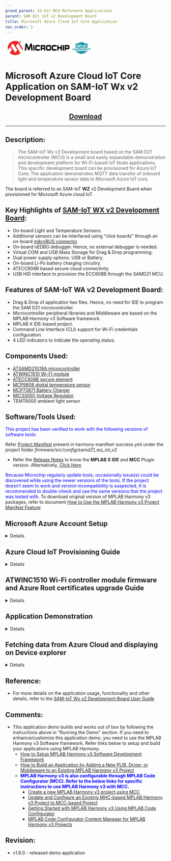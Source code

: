 ```yaml
---
grand_parent: 32-bit MCU Reference Applications
parent: SAM D21 IoT v2 Development Board
title: Microsoft Azure Cloud IoT Core Application
nav_order: 3
---  
```


<img src = "images/microchip_logo.png">
<img src = "images/microchip_mplab_harmony_logo_small.png">


# Microsoft Azure Cloud IoT Core Application on SAM-IoT Wx v2 Development Board
<h2 align="center"> <a href="https://github.com/Microchip-MPLAB-Harmony/reference_apps/releases/latest/download/samiot2_azure_cloud_core.zip" > Download </a> </h2>

---

## Description:

> The SAM-IoT Wx v2 Development board based on the SAM D21 microcontroller (MCU) is a small and easily expandable demonstration and development platform for Wi-Fi-based IoT Node applications. This specific development board can be provisioned for Azure IoT Core; The application demonstrates MQTT data transfer of onboard light and temperature sensor data to Microsoft Azure IoT core.  

The board is referred to as SAM-IoT **WZ** v2 Development Board when provisioned for Microsoft Azure cloud IoT.

## Key Highlights of [SAM-IoT WX v2 Development Board](https://www.microchip.com/en-us/development-tool/EV62V87A):

* On-board Light and Temperature Sensors.
* Additional sensors can be interfaced using "click boards" through an on-board [mikroBUS connector](https://www.mikroe.com/click).
* On-board nEDBG debugger. Hence, no external debugger is needed.
* Virtual COM and USB Mass Storage for Drag & Drop programming.
* Dual power supply options. USB or Battery.
* On-board Li-Po battery charging circuitry.
* ATECC608B based secure cloud connectivity
* USB HID interface to provision the ECC608B through the SAMD21 MCU.

## Features of SAM-IoT WA v2 Development Board:

* Drag & Drop of application hex files. Hence, no need for IDE to program the SAM D21 microcontroller.
* Microcontroller peripheral libraries and Middleware are based on the MPLAB Harmony v3 Software framework.
* MPLAB X IDE-based project.
* Command Line Interface (CLI) support for Wi-Fi credentials configuration.
* 4 LED indicators to indicate the operating status.

## Components Used:

- [ATSAMD21G18A microcontroller](https://www.microchip.com/wwwproducts/en/ATsamd21g18)
- [ATWINC1510 Wi-FI module](https://www.microchip.com/wwwproducts/en/ATwinc1500)
- [ATECC608B secure element](https://www.microchip.com/wwwproducts/en/ATECC608B)
- [MCP9808 digital temperature sensor](https://www.microchip.com/en-us/product/MCP9808)
- [MCP73871 Battery Charger](https://ww1.microchip.com/downloads/en/DeviceDoc/MCP73871-Data-Sheet-20002090E.pdf)
- [MIC33050 Voltage Regulator](https://www.microchip.com/wwwproducts/en/MIC33050)
- TEMT6000 ambient light sensor

## Software/Tools Used:

<span style="color:blue"> This project has been verified to work with the following versions of software tools:</span>  

Refer [Project Manifest](./firmware/src/config/samd21_wz_iot_v2/harmony-manifest-success.yml) present in harmony-manifest-success.yml under the project folder *firmware/src/config/samd21_wz_iot_v2*  

- Refer the [Release Notes](../../../release_notes.md#development-tools) to know the **MPLAB X IDE** and **MCC** Plugin version. Alternatively, [Click Here](https://github.com/Microchip-MPLAB-Harmony/reference_apps/blob/master/release_notes.md#development-tools)  

<span style="color:blue"> Because Microchip regularly update tools, occasionally issue(s) could be discovered while using the newer versions of the tools. If the project doesn’t seem to work and version incompatibility is suspected, It is recommended to double-check and use the same versions that the project was tested with. </span> To download original version of MPLAB Harmony v3 packages, refer to document [How to Use the MPLAB Harmony v3 Project Manifest Feature](https://ww1.microchip.com/downloads/en/DeviceDoc/How-to-Use-the-MPLAB-Harmony-v3-Project-Manifest-Feature-DS90003305.pdf)

## <a id="azure_demo_account_setup"> </a>

## Microsoft Azure Account Setup

<details>
  <summary> Details
</summary>
  In order to run the Azure demo an Azure account is required. This document describes the steps required to obtain and configure an Azure account for the demo.

  [Azure](https://azure.microsoft.com/en-in/solutions/iot/) provides computing services for a fee. Some are offered for free on a trial or small-scale basis. By signing up for your own Azure account, you are establishing an account to gain access to a wide range of computing services.

### Create your own Azure account

1. Create Azure account
    Go to [Azure Portal](https://portal.azure.com/) and follow instructions to create your own Azure account. If you already have an azure account, enter the credentials and log in.

2. Click **Create a resource** in the azure portal.
   If prompted for Create a Free account, Start Free account by clicking on Start Free. Once the account creation is complete, it starts over with above step. Select Create a resource again and continue with next steps.

3. Click **Internet of Things** and from that select **IoT Hub**

4. The new window prompts to select the subscription, Resource Group, Region and IoT Hub Name.
   
   - Select the Subscription as Free Trial.
   - In the resource group, click Create new and enter any name of your choice.
   - In the Region, Select any region of your choice.
   - In the IoT Hub Name, enter a unique name to identify the Hub.

5. Click **Review + create** after entering all the details.

6. It will take you to the **Review + create** Tab, click **Create** to create an IoT Hub

7. It will start the IoT hub deployment process and it will take a while to create the IoT hub.

8. Click Go to resource and it will take you to the IoT Hub **overview** page.

9. Note down only your IoT Hub Hostname(exclude .azure-devices.net) and Subscription ID as highlighted below. The Hostname should be same as one created in Step 4.4

</details>

## <a id="Azure_Cloud_IoT_Provisioning_Guide"> </a>

## Azure Cloud IoT Provisioning Guide

<details>
  <summary> Details
</summary>

<span style="color:red"> **If this is the first time you are building/running this version of the demo, you must complete this step before proceeding further. Otherwise, you may skip this step.** </span>

1. Install [TPDSv2](https://www.microchip.com/en-us/product/SW-TPDSV2#Software)(Trust Platform Design Suite version 2)

2. Launch Trust Platform Design Suite v2 from windows search bar, a window launches as shown below  
    <img src = "images/tpds1.png">  

3. Select "Trust Platform Design Suite" in **webviews** and Click on **Usecases**  
    <img src = "images/tpds2.png">  

4. In **Select Security Solution**, Under **Use Cases** select **Azure IoT Authentication**  
    <img src = "images/tpds3.png">  

5. Scroll Down and in **Available solution by provisioning flow** select **Azure IoT Authentication** under **TrustFLEX**  
    <img src = "images/tpds4.png">  

6. A Usecase gets launched. click on **Azure Connect-IoT Auth-TFLEX** from the **Usescases**  
    <img src = "images/tpds5.png">  

7. Azure Cloud Connect – IoT Authentication page launches as shown below  
   
   <img src = "images/tpds6.png">

8. Scroll down and select EV62V87A Development board.  
   
   <img src = "images/tpds12.png">

9. Connect SAM-IoT Wx v2 Development Board to PC running Trust Platform Design Suite  

10. Ensure MPLAB X Path is set in File -> Preference under System Settings in TPDS. This helps to program the provisioner kit firmware to the SAM-IoT Wx v2 Development Board  

11. Scroll down to transaction diagram  
    
    <img src = "images/tpds7.png">

12. Click on Icon **1** and wait till a green right mark appears.  
    
    <img src = "images/tpds8.png">

13. Click on Icon **2**, This step takes you to Azure Login page.Choose you Azure account and Login. After this you can see the meesage **Authentication completed. You can close this window now**  in the browser.
    <img title="" src="images/tpds9.png" alt="" width="595">  

14. Enter your subscription ID in the dialog box.
    
    <img src = "images/tpds9_1.png">

15. Enter the resource group in the dialog box(created in step 2 of create your own Azure account).If the entered resource group does not exists a new one is automatically created.
    
    <img src = "images/tpds9_3.png">

16. Enter your presviously created Azure IOT hub name .A new hub name is created when the entered hub name doesnt exists.This may take a few minutes.
    
    <img src = "images/tpds9_4.png">

17. The device is successfully registered into azure account after step 2
    
    <img src = "images/tpds9_5.png">

18. Proceed with step 3 and 4 to complete the usecase
    
    <img src = "images/tpds9_6.png">

</details>

## <a id="WINC_Firmware_upgrade"> </a>

## ATWINC1510 Wi-Fi controller module firmware and Azure Root certificates upgrade Guide

<details>
  <summary> Details
</summary>

<span style="color:red"> **If the SAM-IoT Wx v2 development board is glowing RED LED (Indicates ATWINC1510 Wi-Fi controller module firmware is not up to date), follow the below steps to upgrade the ATWINC1510 firmware. Otherwise(if it glows <font color="green"> GREEN </font>), you may skip this step.** </span>

1. Click on **C Source Folder** in TPDS transcation diagram  
   
   <img src = "images/tpds13.png">

2. In windows explorer, Applcation folder gets open
   
   <img src = "images/tpds14_1.png">

3. Click on **utilities** folder

4. Click on **winc_provisioner.bat**, It automatically downloads the ATWINC1510 firmware package and runs the necessary commands using the command prompt.
   
   <img src = "images/tpds15.png">
   <img src = "images/tpds16.png">

5. Select the communication (COM) port identified for "SAM-IoT Wx v2" development board from the drop down list and click OK
   
   <img src = "images/tpds17.png">

6. Wait till verify passed message comes up, as shown below, and then click on enter to close the command prompt; if it fails, reconnect the board and try again.
   
   <img src = "images/firmware_upg1.png">

</details>

## Application Demonstration

<details>
  <summary> Details
</summary> 
The following sections describes the steps to run the application.

### 1. How to setup the SAM-IoT WZ v2 Development Board

- Connect the SAM-IoT WZ v2 Development board to the host PC's USB port to power-up the board.  
  
  <img src = "images/hardware_setup.png">  

- Alternatively, the board can be powered using a Li-Po battery. The board must be connected through a USB port to perform a firmware upgrade or Wi-Fi configuration.  

- Once connected to a PC, a mass storage drive icon by the name **CURIOSITY** will appear.
  
  <img src = "images/curiosity.png">  

- Drag and Drop the hex file present in the **samiot2_azure_cloud_core\hex** folder or use MPLAB X IDE to Program. Check section **Firmware upgrade and Wi-Fi configuration process** below for more detail

- Configure the Wi-Fi Credentials using **Wi-Fi configuration through CLI** method explained Below

### 2. Firmware upgrade and Wi-Fi configuration process

#### Firmware upgrade through TPDS and MPLAB X IDE

- Click on **MPLAB X Project**. A project opens in MPLAB X IDE. Build and program the firmware  
  
    <img src = "images/tpds18_1.png">  

#### Firmware upgrade through Drag & Drop

- Download the latest version of the hex file from the [hex folder](./hex).
  
    <img src = "images/firmware_upg.png">  

- Drag & Drop the downloaded .hex file onto the CURIOSITY drive.      

- This will automatically program the microcontroller with the provided .hex file. There is no need to open the MPLAB X IDE to program the .hex file.  

#### Firmware upgrade through MPLAB X IDE

- Most developers usually follow this method to program the .hex file from the MPLAB X IDE environment.

#### Wi-Fi configuration through CLI

- Open a terminal application on the host PC for the virtual COM port of the connected SAM-IoT WA v2 Development board, with 9600-8-None-1 settings.  

- Just enter the below command to set the Wi-Fi credentials.<br>
  
    ***`wifi < SSID >,< PASSWORD >,< SECURITY TYPE >`***  
    example : ***`wifi microchip,microchip@123,2`***  
  
  **Note** : No need of repeating this step every time while running the demo, Device remembers last used WiFi credentials and tries to connect to it. If WiFi credentials changes, this step should be performed.

### 3. Running the demo application

- If the Wi-Fi network is active, then the SAM-IoT WZ v2 Development board establishes connectivity with the Wi-Fi network, sets the Blue LED, securely connects to the Azure IoT cloud, and sets the Green LED.

- After a successful connection, the SAM-IoT WZ v2 Development board pushes the real-time light and temperature sensors data to the Azure IoT cloud page and toggles the Yellow LED. If not, Red LED glows, indicating ERROR.  
  
  </details>

## Fetching data from Azure Cloud and displaying on Device explorer

<details>
  <summary> Details
</summary>

1. Download and install [Device Explorer](https://github.com/Azure/azure-iot-sdks/releases/tag/2016-11-17/SetupDeviceExplorer.msi) application

2. Run Device Explorer from windows search bar

3. From the [Azure Portal](https://portal.azure.com/): click on your IoT Hub > Shared access polices > iothubowner > connection string-primary key > Copy to clipboard

4. Paste copied connection string-primary key to IoT Hub Connection String tab on device explorer.

5. Then click on Update
   
   <img src = "images/de.png">

6. Click on **Data** Tab and press **Monitor** button  
   
   <img src = "images/de_2.png">

7. The real-time light and temperature sensors data from the Azure IoT cloud is fetched and displayed as shown below
   
   <img src = "images/de_3.png">

</details>

## Reference:

- For more details on the application usage, functionality and other details, refer to the [SAM-IoT Wx v2 Development Board User Guide](https://github.com/Microchip-MPLAB-Harmony/reference_apps/releases/latest/download/SAM_IoT_Wx_v2_Development_Board_User_Guide.pdf)

## Comments:

- This application demo builds and works out of box by following the instructions above in "Running the Demo" section. If you need to enhance/customize this application demo, you need to use the MPLAB Harmony v3 Software framework. Refer links below to setup and build your applications using MPLAB Harmony.
  - [How to Setup MPLAB Harmony v3 Software Development Framework](https://ww1.microchip.com/downloads/en/DeviceDoc/How_to_Setup_MPLAB_%20Harmony_v3_Software_Development_Framework_DS90003232C.pdf)
  - [How to Build an Application by Adding a New PLIB, Driver, or Middleware to an Existing MPLAB Harmony v3 Project](http://ww1.microchip.com/downloads/en/DeviceDoc/How_to_Build_Application_Adding_PLIB_%20Driver_or_Middleware%20_to_MPLAB_Harmony_v3Project_DS90003253A.pdf)  
  - <span style="color:blue"> **MPLAB Harmony v3 is also configurable through MPLAB Code Configurator (MCC). Refer to the below links for specific instructions to use MPLAB Harmony v3 with MCC.**</span>
    - [Create a new MPLAB Harmony v3 project using MCC](https://microchipdeveloper.com/harmony3:getting-started-training-module-using-mcc)
    - [Update and Configure an Existing MHC-based MPLAB Harmony v3 Project to MCC-based Project](https://microchipdeveloper.com/harmony3:update-and-configure-existing-mhc-proj-to-mcc-proj)
    - [Getting Started with MPLAB Harmony v3 Using MPLAB Code Configurator](https://www.youtube.com/watch?v=KdhltTWaDp0)
    - [MPLAB Code Configurator Content Manager for MPLAB Harmony v3 Projects](https://www.youtube.com/watch?v=PRewTzrI3iE)

## Revision:

- v1.6.0 - released demo application        
